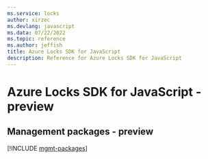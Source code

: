 ```yaml
---
ms.service: locks
author: xirzec
ms.devlang: javascript
ms.data: 07/22/2022
ms.topic: reference
ms.author: jeffish
title: Azure Locks SDK for JavaScript
description: Reference for Azure Locks SDK for JavaScript
---
```

# Azure Locks SDK for JavaScript - preview

## Management packages - preview
[!INCLUDE [mgmt-packages](locks-mgmt-index.md)]